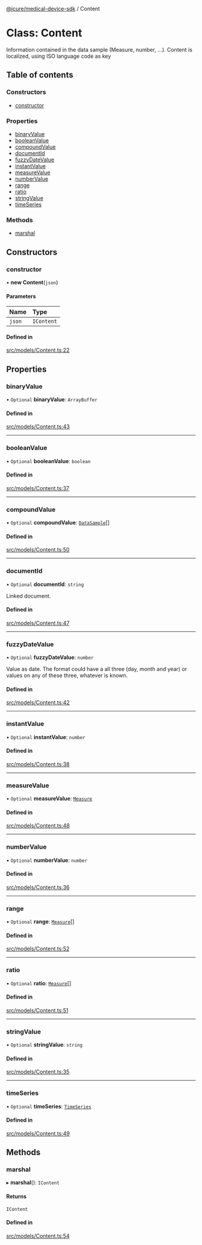 [@icure/medical-device-sdk](../modules) / Content

# Class: Content

Information contained in the data sample (Measure, number, ...). Content is localized, using ISO language code as key

## Table of contents

### Constructors

- [constructor](Content#constructor)

### Properties

- [binaryValue](Content#binaryvalue)
- [booleanValue](Content#booleanvalue)
- [compoundValue](Content#compoundvalue)
- [documentId](Content#documentid)
- [fuzzyDateValue](Content#fuzzydatevalue)
- [instantValue](Content#instantvalue)
- [measureValue](Content#measurevalue)
- [numberValue](Content#numbervalue)
- [range](Content#range)
- [ratio](Content#ratio)
- [stringValue](Content#stringvalue)
- [timeSeries](Content#timeseries)

### Methods

- [marshal](Content#marshal)

## Constructors

### constructor

• **new Content**(`json`)

#### Parameters

| Name | Type |
| :------ | :------ |
| `json` | `IContent` |

#### Defined in

[src/models/Content.ts:22](https://github.com/icure/icure-medical-device-js-sdk/blob/95efac3/src/models/Content.ts#L22)

## Properties

### binaryValue

• `Optional` **binaryValue**: `ArrayBuffer`

#### Defined in

[src/models/Content.ts:43](https://github.com/icure/icure-medical-device-js-sdk/blob/95efac3/src/models/Content.ts#L43)

___

### booleanValue

• `Optional` **booleanValue**: `boolean`

#### Defined in

[src/models/Content.ts:37](https://github.com/icure/icure-medical-device-js-sdk/blob/95efac3/src/models/Content.ts#L37)

___

### compoundValue

• `Optional` **compoundValue**: [`DataSample`](DataSample)[]

#### Defined in

[src/models/Content.ts:50](https://github.com/icure/icure-medical-device-js-sdk/blob/95efac3/src/models/Content.ts#L50)

___

### documentId

• `Optional` **documentId**: `string`

Linked document.

#### Defined in

[src/models/Content.ts:47](https://github.com/icure/icure-medical-device-js-sdk/blob/95efac3/src/models/Content.ts#L47)

___

### fuzzyDateValue

• `Optional` **fuzzyDateValue**: `number`

Value as date. The format could have a all three (day, month and year) or values on any of these three, whatever is known.

#### Defined in

[src/models/Content.ts:42](https://github.com/icure/icure-medical-device-js-sdk/blob/95efac3/src/models/Content.ts#L42)

___

### instantValue

• `Optional` **instantValue**: `number`

#### Defined in

[src/models/Content.ts:38](https://github.com/icure/icure-medical-device-js-sdk/blob/95efac3/src/models/Content.ts#L38)

___

### measureValue

• `Optional` **measureValue**: [`Measure`](Measure)

#### Defined in

[src/models/Content.ts:48](https://github.com/icure/icure-medical-device-js-sdk/blob/95efac3/src/models/Content.ts#L48)

___

### numberValue

• `Optional` **numberValue**: `number`

#### Defined in

[src/models/Content.ts:36](https://github.com/icure/icure-medical-device-js-sdk/blob/95efac3/src/models/Content.ts#L36)

___

### range

• `Optional` **range**: [`Measure`](Measure)[]

#### Defined in

[src/models/Content.ts:52](https://github.com/icure/icure-medical-device-js-sdk/blob/95efac3/src/models/Content.ts#L52)

___

### ratio

• `Optional` **ratio**: [`Measure`](Measure)[]

#### Defined in

[src/models/Content.ts:51](https://github.com/icure/icure-medical-device-js-sdk/blob/95efac3/src/models/Content.ts#L51)

___

### stringValue

• `Optional` **stringValue**: `string`

#### Defined in

[src/models/Content.ts:35](https://github.com/icure/icure-medical-device-js-sdk/blob/95efac3/src/models/Content.ts#L35)

___

### timeSeries

• `Optional` **timeSeries**: [`TimeSeries`](TimeSeries)

#### Defined in

[src/models/Content.ts:49](https://github.com/icure/icure-medical-device-js-sdk/blob/95efac3/src/models/Content.ts#L49)

## Methods

### marshal

▸ **marshal**(): `IContent`

#### Returns

`IContent`

#### Defined in

[src/models/Content.ts:54](https://github.com/icure/icure-medical-device-js-sdk/blob/95efac3/src/models/Content.ts#L54)
